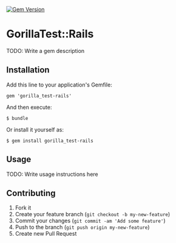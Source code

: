 [![Gem Version](https://badge.fury.io/rb/gorilla_test.svg)](http://badge.fury.io/rb/gorilla_test)

# GorillaTest::Rails

TODO: Write a gem description

## Installation

Add this line to your application's Gemfile:

    gem 'gorilla_test-rails'

And then execute:

    $ bundle

Or install it yourself as:

    $ gem install gorilla_test-rails

## Usage

TODO: Write usage instructions here

## Contributing

1. Fork it
2. Create your feature branch (`git checkout -b my-new-feature`)
3. Commit your changes (`git commit -am 'Add some feature'`)
4. Push to the branch (`git push origin my-new-feature`)
5. Create new Pull Request

